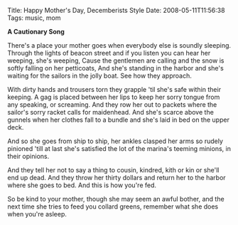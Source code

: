 Title: Happy Mother's Day, Decemberists Style
Date: 2008-05-11T11:56:38
Tags: music, mom


<strong>A Cautionary Song</strong>

There's a place your mother goes when everybody else is soundly sleeping.
Through the lights of beacon street and if you listen you can hear her weeping, she's weeping, 
Cause the gentlemen are calling and the snow is softly falling on her petticoats,
And she's standing in the harbor and she's waiting for the sailors in the jolly boat. See how they approach.

With dirty hands and trousers torn they grapple 'til she's safe within their keeping.
A gag is placed between her lips to keep her sorry tongue from any speaking, or screaming.
And they row her out to packets where the sailor's sorry racket calls for maidenhead.
And she's scarce above the gunnels when her clothes fall to a bundle and she's laid in bed on the upper deck.

And so she goes from ship to ship, her ankles clasped her arms so rudely pinioned
'till at last she's satisfied the lot of the marina's teeming minions, in their opinions.

And they tell her not to say a thing to cousin, kindred, kith or kin or she'll end up dead.
And they throw her thirty dollars and return her to the harbor where she goes to bed.
And this is how you're fed.

So be kind to your mother, though she may seem an awful bother, and the next time she tries to feed you collard greens, remember what she does when you're asleep.
<!--break-->